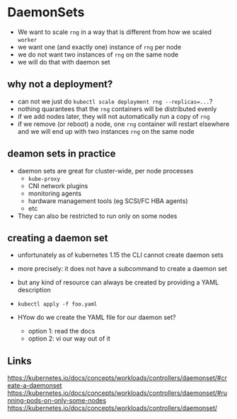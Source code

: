 # DaemonSets

- We want to scale `rng` in a way that is different from how we scaled `worker`
- we want one (and exactly one) instance of `rng` per node
- we do not want two instances of `rng` on the same node
- we will do that with daemon set

## why not a deployment?

- can not we just do `kubectl scale deployment rng --replicas=...`?
- nothing quarantees that the `rng` containers will be distributed evenly
- if we add nodes later, they will not automatically run a copy of `rng`
- if we remove (or reboot) a node, one `rng` container will restart elsewhere
    and we will end up with two instances `rng` on the same node



## deamon sets in practice

- daemon sets are great for cluster-wide, per node processes
  - `kube-proxy`
  - CNI network plugins
  - monitoring agents
  - hardware management tools (eg SCSI/FC HBA agents)
  - etc
- They can also be restricted to run only on some nodes


## creating a daemon set

- unfortunately as of kubernetes 1.15 the CLI cannot create daemon sets
- more precisely: it does not have a subcommand to create a daemon set
- but any kind of resource can always be created by providing a YAML description
- `kubectl apply -f foo.yaml`

- HYow do we create the YAML file for our daemon set?
  - option 1: read the docs
  - option 2: vi our way out of it


## Links
https://kubernetes.io/docs/concepts/workloads/controllers/daemonset/#create-a-daemonset
https://kubernetes.io/docs/concepts/workloads/controllers/daemonset/#running-pods-on-only-some-nodes
https://kubernetes.io/docs/concepts/workloads/controllers/daemonset/
